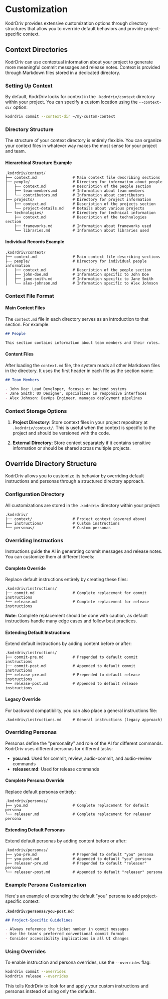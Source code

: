 # Customization

KodrDriv provides extensive customization options through directory structures that allow you to override default behaviors and provide project-specific context.

## Context Directories

KodrDriv can use contextual information about your project to generate more meaningful commit messages and release notes. Context is provided through Markdown files stored in a dedicated directory.

### Setting Up Context

By default, KodrDriv looks for context in the `.kodrdriv/context` directory within your project. You can specify a custom location using the `--context-dir` option:

```bash
kodrdriv commit --context-dir ~/my-custom-context
```

### Directory Structure

The structure of your context directory is entirely flexible. You can organize your context files in whatever way makes the most sense for your project and team.

#### Hierarchical Structure Example

```
.kodrdriv/context/
├── context.md                # Main context file describing sections
├── people/                   # Directory for information about people
│   ├── context.md            # Description of the people section
│   ├── team-members.md       # Information about team members
│   └── contributors.md       # Information about contributors
├── projects/                 # Directory for project information
│   ├── context.md            # Description of the projects section
│   └── project-details.md    # Details about various projects
└── technologies/             # Directory for technical information
    ├── context.md            # Description of the technologies section
    ├── frameworks.md         # Information about frameworks used
    └── libraries.md          # Information about libraries used
```

#### Individual Records Example

```
.kodrdriv/context/
├── context.md                # Main context file describing sections
├── people/                   # Directory for individual people information
│   ├── context.md            # Description of the people section
│   ├── john-doe.md           # Information specific to John Doe
│   ├── jane-smith.md         # Information specific to Jane Smith
│   └── alex-johnson.md       # Information specific to Alex Johnson
```

### Context File Format

#### Main Context Files

The `context.md` file in each directory serves as an introduction to that section. For example:

```markdown
## People

This section contains information about team members and their roles.
```

#### Content Files

After loading the `context.md` file, the system reads all other Markdown files in the directory. It uses the first header in each file as the section name:

```markdown
## Team Members

- John Doe: Lead Developer, focuses on backend systems
- Jane Smith: UX Designer, specializes in responsive interfaces
- Alex Johnson: DevOps Engineer, manages deployment pipelines
```

### Context Storage Options

1. **Project Directory**: Store context files in your project repository at `.kodrdriv/context/`. This is useful when the context is specific to the project and should be versioned with the code.

2. **External Directory**: Store context separately if it contains sensitive information or should be shared across multiple projects.

## Override Directory Structure

KodrDriv allows you to customize its behavior by overriding default instructions and personas through a structured directory approach.

### Configuration Directory

All customizations are stored in the `.kodrdriv` directory within your project:

```
.kodrdriv/
├── context/                  # Project context (covered above)
├── instructions/             # Custom instructions
└── personas/                 # Custom personas
```

### Overriding Instructions

Instructions guide the AI in generating commit messages and release notes. You can customize them at different levels:

#### Complete Override

Replace default instructions entirely by creating these files:

```
.kodrdriv/instructions/
├── commit.md                 # Complete replacement for commit instructions
└── release.md                # Complete replacement for release instructions
```

**Note**: Complete replacement should be done with caution, as default instructions handle many edge cases and follow best practices.

#### Extending Default Instructions

Extend default instructions by adding content before or after:

```
.kodrdriv/instructions/
├── commit-pre.md             # Prepended to default commit instructions
├── commit-post.md            # Appended to default commit instructions
├── release-pre.md            # Prepended to default release instructions
└── release-post.md           # Appended to default release instructions
```

#### Legacy Override

For backward compatibility, you can also place a general instructions file:

```
.kodrdriv/instructions.md     # General instructions (legacy approach)
```

### Overriding Personas

Personas define the "personality" and role of the AI for different commands. KodrDriv uses different personas for different tasks:

- **you.md**: Used for commit, review, audio-commit, and audio-review commands
- **releaser.md**: Used for release commands

#### Complete Persona Override

Replace default personas entirely:

```
.kodrdriv/personas/
├── you.md                    # Complete replacement for default persona
└── releaser.md               # Complete replacement for releaser persona
```

#### Extending Default Personas

Extend default personas by adding content before or after:

```
.kodrdriv/personas/
├── you-pre.md                # Prepended to default "you" persona
├── you-post.md               # Appended to default "you" persona
├── releaser-pre.md           # Prepended to default "releaser" persona
└── releaser-post.md          # Appended to default "releaser" persona
```

### Example Persona Customization

Here's an example of extending the default "you" persona to add project-specific context:

**`.kodrdriv/personas/you-post.md`**:
```markdown
## Project-Specific Guidelines

- Always reference the ticket number in commit messages
- Use the team's preferred conventional commit format
- Consider accessibility implications in all UI changes
```

### Using Overrides

To enable instruction and persona overrides, use the `--overrides` flag:

```bash
kodrdriv commit --overrides
kodrdriv release --overrides
```

This tells KodrDriv to look for and apply your custom instructions and personas instead of using only the defaults.
